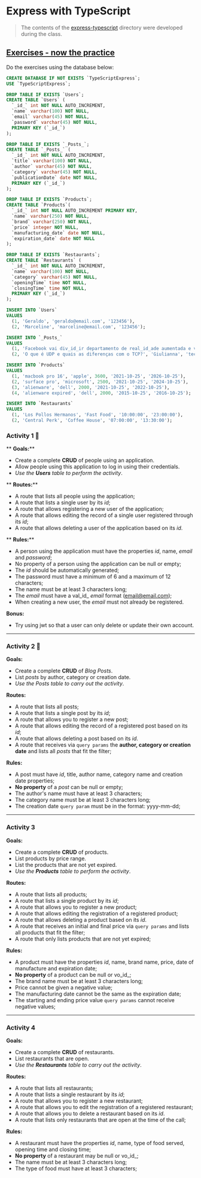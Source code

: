 # Express with TypeScript

> The contents of the [express-typescript](./express-typescript/src/) directory were developed during the class.

## [Exercises - now the practice](./now-practice/src/)

Do the exercises using the database below:

```SQL
CREATE DATABASE IF NOT EXISTS `TypeScriptExpress`;
USE `TypeScriptExpress`;

DROP TABLE IF EXISTS `Users`;
CREATE TABLE `Users` (
  `_id_` int NOT NULL AUTO_INCREMENT,
  `name` varchar(100) NOT NULL,
  `email` varchar(45) NOT NULL,
  `password` varchar(45) NOT NULL,
  PRIMARY KEY (`_id_`)
);

DROP TABLE IF EXISTS `_Posts_`;
CREATE TABLE `_Posts_` (
  `_id_` int NOT NULL AUTO_INCREMENT,
  `title` varchar(100) NOT NULL,
  `author` varchar(45) NOT NULL,
  `category` varchar(45) NOT NULL,
  `publicationDate` date NOT NULL,
  PRIMARY KEY (`_id_`)
);

DROP TABLE IF EXISTS `Products`;
CREATE TABLE `Products`(
  `_id_` int NOT NULL AUTO_INCREMENT PRIMARY KEY,
  `name` varchar(250) NOT NULL,
  `brand` varchar(250) NOT NULL,
  `price` integer NOT NULL,
  `manufacturing_date` date NOT NULL,
  `expiration_date` date NOT NULL
);

DROP TABLE IF EXISTS `Restaurants`;
CREATE TABLE `Restaurants` (
  `_id_` int NOT NULL AUTO_INCREMENT,
  `name` varchar(100) NOT NULL,
  `category` varchar(45) NOT NULL,
  `openingTime` time NOT NULL,
  `closingTime` time NOT NULL,
  PRIMARY KEY (`_id_`)
);

INSERT INTO `Users`
VALUES
  (1, 'Geraldo', 'geraldo@email.com', '123456'),
  (2, 'Marceline', 'marceline@email.com', '123456');

INSERT INTO `_Posts_`
VALUES
  (1, 'Facebook vai div_id_ir departamento de real_id_ade aumentada e virtual', 'Renan', 'tecnologia', '2021-10-26'),
  (2, 'O que é UDP e quais as diferenças com o TCP?', 'Giulianna', 'tecnologia', '2021-10-26');

INSERT INTO `Products`
VALUES
  (1, 'macbook pro 16', 'apple', 3600, '2021-10-25', '2026-10-25'),
  (2, 'surface pro', 'microsoft', 2500, '2021-10-25', '2024-10-25'),
  (3, 'alienware', 'dell', 2000, '2021-10-25', '2022-10-25'),
  (4, 'alienware expired', 'dell', 2000, '2015-10-25', '2016-10-25');

INSERT INTO `Restaurants`
VALUES
  (1, 'Los Pollos Hermanos', 'Fast Food', '10:00:00', '23:00:00'),
  (2, 'Central Perk', 'Coffee House', '07:00:00', '13:30:00');

```

### Activity 1 🚀
**
**Goals:****

- Create a complete **CRUD** of people using an application.
- Allow people using this application to log in using their credentials.
- _Use the **Users** table to perform the activity_.

**
**Routes:****

- A route that lists all people using the application;
- A route that lists a single user by its _id_;
- A route that allows registering a new user of the application;
- A route that allows editing the record of a single user registered through its _id_;
- A route that allows deleting a user of the application based on its _id_.

**
**Rules:****

- A person using the application must have the properties _id_, name, _email_ and _password_;
- No property of a person using the application can be null or empty;
- The _id_ should be automatically generated;
- The password must have a minimum of 6 and a maximum of 12 characters;
- The name must be at least 3 characters long;
- The _email_ must have a val_id_ _email_ format (email@email.com);
- When creating a new user, the _email_ must not already be registered.

**Bonus:**

- Try using jwt so that a user can only delete or update their own account.

---

### Activity 2 🚀

**Goals:**

- Create a complete **CRUD** of _Blog Posts_.
- List _posts_ by author, category or creation date.
- _Use the Posts table to carry out the activity_.

**Routes:**

- A route that lists all posts;
- A route that lists a single post by its _id_;
- A route that allows you to register a new post;
- A route that allows editing the record of a registered post based on its _id_;
- A route that allows deleting a post based on its _id_.
- A route that receives via `query params` the **author, category or creation date** and lists all _posts_ that fit the filter;

**Rules:**

- A post must have _id_, title, author name, category name and creation date properties;
- **No property** of a _post_ can be null or empty;
- The author's name must have at least 3 characters;
- The category name must be at least 3 characters long;
- The creation date `query param` must be in the format: yyyy-mm-dd;

---

### Activity 3

**Goals:**

- Create a complete **CRUD** of products.
- List products by price range.
- List the products that are not yet expired.
- _Use the **Products** table to perform the activity_.

**Routes:**

- A route that lists all products;
- A route that lists a single product by its _id_;
- A route that allows you to register a new product;
- A route that allows editing the registration of a registered product;
- A route that allows deleting a product based on its _id_.
- A route that receives an initial and final price via `query params` and lists all products that fit the filter;
- A route that only lists products that are not yet expired;

**Rules:**

- A product must have the properties _id_, name, brand name, price, date of manufacture and expiration date;
- **No property** of a product can be null or vo_id_;
- The brand name must be at least 3 characters long;
- Price cannot be given a negative value;
- The manufacturing date cannot be the same as the expiration date;
- The starting and ending price value `query params` cannot receive negative values;

---

### Activity 4

**Goals:**

- Create a complete **CRUD** of restaurants.
- List restaurants that are open.
- _Use the **Restaurants** table to carry out the activity_.

**Routes:**

- A route that lists all restaurants;
- A route that lists a single restaurant by its _id_;
- A route that allows you to register a new restaurant;
- A route that allows you to edit the registration of a registered restaurant;
- A route that allows you to delete a restaurant based on its _id_.
- A route that lists only restaurants that are open at the time of the call;

**Rules:**

- A restaurant must have the properties _id_, name, type of food served, opening time and closing time;
- **No property** of a restaurant may be null or vo_id_;
- The name must be at least 3 characters long;
- The type of food must have at least 3 characters;